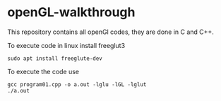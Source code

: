 # openGL-walkthrough

This repository contains all openGl codes, they are done in C and C++.

To execute code in linux install freeglut3

    sudo apt install freeglute-dev

To execute the code use

	gcc program01.cpp -o a.out -lglu -lGL -lglut
	./a.out

